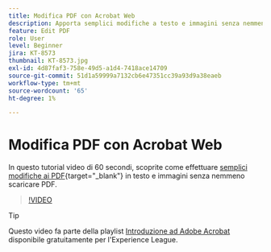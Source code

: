 ```yaml
---
title: Modifica PDF con Acrobat Web
description: Apporta semplici modifiche a testo e immagini senza nemmeno scaricare PDF
feature: Edit PDF
role: User
level: Beginner
jira: KT-8573
thumbnail: KT-8573.jpg
exl-id: 4d87faf3-758e-49d5-a1d4-7418ace14709
source-git-commit: 51d1a59999a7132cb6e47351cc39a93d9a38eaeb
workflow-type: tm+mt
source-wordcount: '65'
ht-degree: 1%

---
```


# Modifica PDF con Acrobat Web

In questo tutorial video di 60 secondi, scoprite come effettuare [semplici modifiche ai PDF](https://www.adobe.com/it/acrobat/online/pdf-editor.html){target="_blank"} in testo e immagini senza nemmeno scaricare PDF.

>[!VIDEO](https://video.tv.adobe.com/v/336362?quality=12&learn=on&hidetitle=true)

>[!TIP]
>
>Questo video fa parte della playlist [Introduzione ad Adobe Acrobat](https://experienceleague.adobe.com/en/playlists/acrobat-get-started-business-users) disponibile gratuitamente per l&#39;Experience League.
